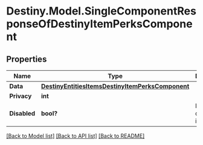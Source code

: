 # Destiny.Model.SingleComponentResponseOfDestinyItemPerksComponent

## Properties

Name | Type | Description | Notes
------------ | ------------- | ------------- | -------------
**Data** | [**DestinyEntitiesItemsDestinyItemPerksComponent**](DestinyEntitiesItemsDestinyItemPerksComponent.md) |  | [optional] 
**Privacy** | **int** |  | [optional] 
**Disabled** | **bool?** | If true, this component is disabled. | [optional] 

[[Back to Model list]](../README.md#documentation-for-models) [[Back to API list]](../README.md#documentation-for-api-endpoints) [[Back to README]](../README.md)


